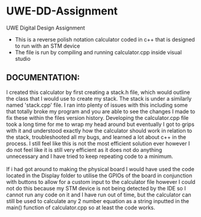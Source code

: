 # UWE-DD-Assignment
UWE Digital Design Assignment
- This is a reverse polish notation calculator coded in c++ that is designed to run with an STM device  
- The file is run by compiling and running calculator.cpp inside visual studio


<h2>DOCUMENTATION:</h2>  
I created this calculator by first creating a stack.h file, which would outline the class that I would use to create my stack. The stack is under a similarly named 'stack.cpp' file. I ran into plenty of issues with this including some that totally broke my program and you are able to see the changes I made to fix these within the files version history. Developing the calculator.cpp file took a long time for me to wrap my head around but eventually I got to grips with it and understood exactly how the calculator should work in relation to the stack, troubleshooted all my bugs, and learned a lot about c++ in the process. I still feel like this is not the most efficient solution ever however I do not feel like it is still very efficient as it does not do anything unnecessary and I have tried to keep repeating code to a minimum.  
<br/><br/>
If i had got around to making the physical board I would have used the code located in the Display folder to utilise the GPIOs of the board in conjunction with buttons to allow for a custom input to the calculator file however I could not do this because my STM device is not being detected by the IDE so I cannot run any code on it and I have run out of time, but the calculator can still be used to calculate any 2 number equation as a string inputted in the main() function of calculator.cpp so at least the code works.
